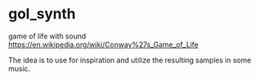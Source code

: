 # gol_synth
game of life with sound
https://en.wikipedia.org/wiki/Conway%27s_Game_of_Life

The idea is to use for inspiration and utilize the resulting samples in some music.
